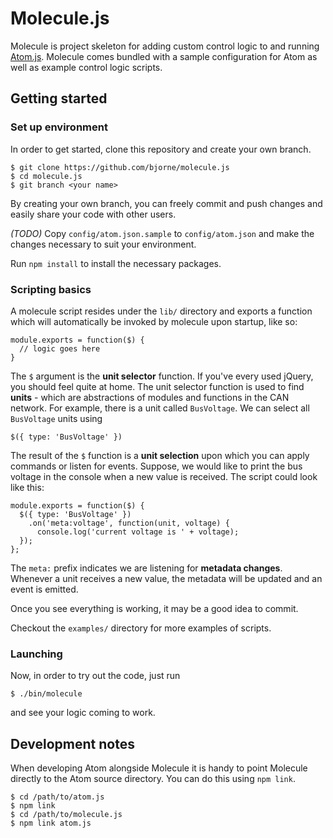 # Molecule.js

Molecule is project skeleton for adding custom control logic to and
running [Atom.js](https://github.com/mattiasrunge/atom.js). Molecule
comes bundled with a sample configuration for Atom as well as example
control logic scripts.

## Getting started

### Set up environment

In order to get started, clone this repository and create your own
branch.

    $ git clone https://github.com/bjorne/molecule.js
    $ cd molecule.js
    $ git branch <your name>

By creating your own branch, you can freely commit and push changes
and easily share your code with other users.

_(TODO)_ Copy `config/atom.json.sample` to `config/atom.json` and make
the changes necessary to suit your environment.

Run `npm install` to install the necessary packages.

### Scripting basics

A molecule script resides under the `lib/` directory and exports a
function which will automatically be invoked by molecule upon startup,
like so:

    module.exports = function($) {
      // logic goes here
    }

The `$` argument is the __unit selector__ function. If you've every
used jQuery, you should feel quite at home. The unit selector function
is used to find __units__ - which are abstractions of modules and
functions in the CAN network. For example, there is a unit called
`BusVoltage`. We can select all `BusVoltage` units using

    $({ type: 'BusVoltage' })

The result of the `$` function is a __unit selection__ upon which you
can apply commands or listen for events. Suppose, we would like to
print the bus voltage in the console when a new value is received. The
script could look like this:
    
    module.exports = function($) {
      $({ type: 'BusVoltage' })
        .on('meta:voltage', function(unit, voltage) {
          console.log('current voltage is ' + voltage);
      });
    };

The `meta:` prefix indicates we are listening for __metadata
changes__. Whenever a unit receives a new value, the metadata will be
updated and an event is emitted.

Once you see everything is working, it may be a good idea to commit.

Checkout the `examples/` directory for more examples of scripts.

### Launching

Now, in order to try out the code, just run

    $ ./bin/molecule

and see your logic coming to work.

## Development notes

When developing Atom alongside Molecule it is handy to point Molecule
directly to the Atom source directory. You can do this using `npm
link`.

    $ cd /path/to/atom.js
    $ npm link
    $ cd /path/to/molecule.js
    $ npm link atom.js
